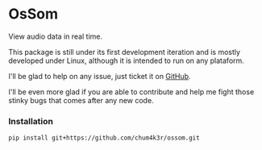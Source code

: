 # OsSom

View audio data in real time.

This package is still under its first development iteration and is mostly developed under Linux, although it is intended to run on any plataform.

I'll be glad to help on any issue, just ticket it on [GitHub](https://github.com/chum4k3r/ossom.git).

I'll be even more glad if you are able to contribute and help me fight those stinky bugs that comes after any new code.


### Installation

`pip install git+https://github.com/chum4k3r/ossom.git`

